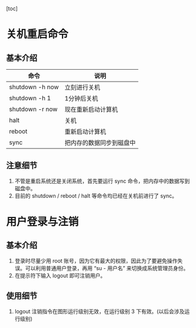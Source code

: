 [toc]

# 关机重启命令

## 基本介绍

| 命令            | 说明                     |
| --------------- | ------------------------ |
| shutdown -h now | 立刻进行关机             |
| shutdown -h 1   | 1分钟后关机              |
| shutdown -r now | 现在重新启动计算机       |
| halt            | 关机                     |
| reboot          | 重新启动计算机           |
| sync            | 把内存的数据同步到磁盘中 |

## 注意细节

1. 不管是重启系统还是关闭系统，首先要运行 sync 命令，把内存中的数据写到磁盘中。
2. 目前的 shutdown / reboot / halt 等命令均已经在关机前进行了 sync。

# 用户登录与注销

## 基本介绍

1. 登录时尽量少用 root 账号，因为它有最大的权限，因此为了要避免操作失误。可以利用普通用户登录，再用 “su - 用户名” 来切换成系统管理员身份。
2. 在提示符下输入 logout 即可注销用户。

## 使用细节

1. logout 注销指令在图形运行级别无效，在运行级别 3 下有效。(以后会涉及运行级别)